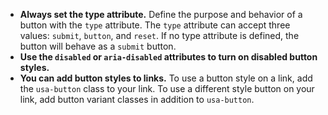 - **Always set the type attribute.** Define the purpose and behavior of a button with the `type` attribute. The `type` attribute can accept three values: `submit`, `button`, and `reset`. If no type attribute is defined, the button will behave as a `submit` button.
- **Use the `disabled` or `aria-disabled` attributes to turn on disabled button styles.**
- **You can add button styles to links.** To use a button style on a link, add the `usa-button` class to your link. To use a different style button on your link, add button variant classes in addition to `usa-button`.
